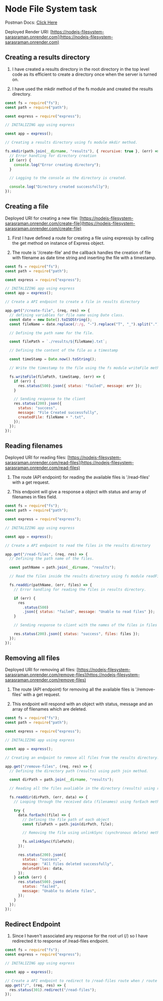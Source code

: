 # Node File System task

Postman Docs:
[Click Here](https://documenter.getpostman.com/view/16657839/2sAXjM4rZT#7c58913d-e465-4cde-b147-9cea6861a51d)

Deployed Render URI:
[https://nodejs-filesystem-sarasraman.onrender.com](https://nodejs-filesystem-sarasraman.onrender.com)

## Creating a results directory

1. I have created a results directory in the root directory in the top level
   code as its efficient to create a directory once when the server is turned
   on.

2. I have used the mkdir method of the fs module and created the results
   directory.

```js
const fs = require("fs");
const path = require("path");

const express = require("express");

// INITALIZING app using express

const app = express();

// Creating a results directory using fs module mkdir method.

fs.mkdir(path.join(__dirname, "results"), { recursive: true }, (err) => {
  // Error handling for directory creation
  if (err) {
    console.log("Error creating directory");
  }

  // Logging to the console as the directory is created.

  console.log("Directory created successfully");
});
```

## Creating a file

Deployed URI for creating a new file:
[https://nodejs-filesystem-sarasraman.onrender.com/create-file](https://nodejs-filesystem-sarasraman.onrender.com/create-file)

1. First I have defined a route for creating a file using expressjs by calling
   the get method on instance of Express object.

2. The route is '/create-file' and the callback handles the creation of file
   with filename as date time string and inserting the file with a timestamp.

```js
const fs = require("fs");
const path = require("path");

const express = require("express");

// INITALIZING app using express
const app = express();

// Create a API endpoint to create a file in results directory

app.get("/create-file", (req, res) => {
  // defining variables for file name using Date class.
  const date = new Date().toISOString();
  const fileName = date.replace(/:/g, "-").replace("T", "_").split(".")[0];

  // Defining the path name for the file.

  const filePath = `./results/${fileName}.txt`;

  // Defining the content of the file as a timestamp

  const timeStamp = Date.now().toString();

  // Write the timestamp to the file using the fs module writeFile method.

  fs.writeFile(filePath, timeStamp, (err) => {
    if (err) {
      res.status(500).json({ status: "failed", message: err });
    }

    // Sending response to the client
    res.status(200).json({
      status: "success",
      message: "File Created successfully",
      createdFile: fileName + ".txt",
    });
  });
});
```

## Reading filenames

Deployed URI for reading files:
[https://nodejs-filesystem-sarasraman.onrender.com/read-files](https://nodejs-filesystem-sarasraman.onrender.com/read-files)

1. The route (API endpoint) for reading the available files is '/read-files'
   with a get request.

2. This endpoint will give a response a object with status and array of
   filenames in files field.

```js
const fs = require("fs");
const path = require("path");

const express = require("express");

// INITALIZING app using express

const app = express();

// Create a API endpoint to read the files in the results directory

app.get("/read-files", (req, res) => {
  // Defining the path name of the files.

  const pathName = path.join(__dirname, "results");

  // Read the files inside the results directory using fs module readFile.

  fs.readdir(pathName, (err, files) => {
    // Error handling for reading the files in results directory.

    if (err) {
      res
        .status(500)
        .json({ status: "failed", message: "Unable to read files" });
    }

    // Sending response to client with the names of the files in files directory as an array.

    res.status(200).json({ status: "success", files: files });
  });
});
```

## Removing all files

Deployed URI for removing all files:
[https://nodejs-filesystem-sarasraman.onrender.com/remove-files](https://nodejs-filesystem-sarasraman.onrender.com/remove-files)

1. The route (API endpoint) for removing all the available files is
   '/remove-files' with a get request.

2. This endpoint will respond with an object with status, message and an array
   of filenames which are deleted.

```js
const fs = require("fs");
const path = require("path");

const express = require("express");

// INITALIZING app using express

const app = express();

// Creating an endpoint to remove all files from the results directory.

app.get("/remove-files", (req, res) => {
  // Defining the directory path (results) using path join method.

  const dirPath = path.join(__dirname, "results");

  // Reading all the files avaliable in the directory (results) using readdir method of fs module.

  fs.readdir(dirPath, (err, data) => {
    // Looping through the received data (filenames) using forEach method.

    try {
      data.forEach((file) => {
        // Defining the file path of each object
        const filePath = path.join(dirPath, file);

        // Removing the file using unlinkSync (synchronous delete) method of the fs module.

        fs.unlinkSync(filePath);
      });

      res.status(200).json({
        status: "success",
        message: "All files deleted successfully",
        deletedFiles: data,
      });
    } catch (err) {
      res.status(500).json({
        status: "failed",
        message: "Unable to delete files",
      });
    }
  });
});
```

## Redirect Endpoint

1. Since I haven't associated any response for the root url (/) so I have
   redirected it to response of /read-files endpoint.

```js
const fs = require("fs");
const express = require("express");

// INITALIZING app using express

const app = express();

// Create a API endpoint to redirect to /read-files route when / route is requested.
app.get("/", (req, res) => {
  res.status(301).redirect("/read-files");
});
```
